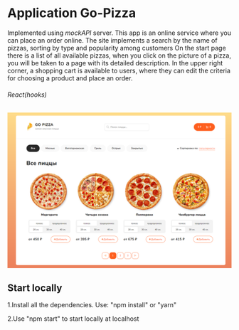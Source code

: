 # Application Go-Pizza

Implemented using *mockAPI* server. This app is an online service where you can place an order online. The site
implements a search by the name of pizzas, sorting by type and popularity among customers
On the start page there is a list of all available pizzas, when you click on the picture of a pizza, you will be taken
to a page with its detailed description.
In the upper right corner, a shopping cart is available to users, where they can edit the criteria for choosing a
product and place an order.

###### React(hooks)

![goPizza](src\assets\img\go-pizza.png)

## Start locally

1.Install all the dependencies. Use: "npm install" or "yarn"

2.Use "npm start" to start locally at localhost
